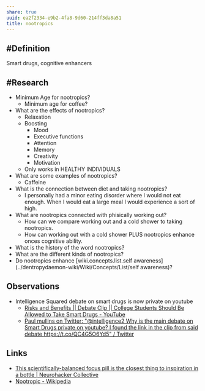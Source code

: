 ```yaml
---
share: true
uuid: ea2f2334-e9b2-4fa8-9d60-214ff3da8a51
title: nootropics
---
```

## #Definition

Smart drugs, cognitive enhancers

## #Research

* Minimum Age for nootropics?
  * Minimum age for coffee?
* What are the effects of nootropics?
  * Relaxation
  * Boosting
    * Mood
    * Executive functions
    * Attention
    * Memory
    * Creativity
    * Motivation
  * Only works in HEALTHY INDIVIDUALS
* What are some examples of nootropics?
  * Caffeine
* What is the connection between diet and taking nootropics?
  * I personally had a minor eating disorder where I would not eat enough. When I would eat a large meal I would experience a sort of high. 
* What are nootropics connected with phisically working out?
  * How can we compare working out and a cold shower to taking nootropics.
  * How can working out with a cold shower PLUS nootropics enhance onces cognitive ability.
* What is the history of the word nootropics?
* What are the different kinds of nootropics?
* Do nootropics enhance [wiki.concepts.list.self awareness](../dentropydaemon-wiki/Wiki/Concepts/List/self awareness)?

## Observations

* Intelligence Squared debate on smart drugs is now private on youtube
  * [Risks and Benefits || Debate Clip || College Students Should Be Allowed to Take Smart Drugs - YouTube](https://www.youtube.com/watch?v=gN0pEN3wmAU)
  * [Paul mullins on Twitter: "@intelligence2 Why is the main debate on Smart Drugs private on youtube? I found the link in the clip from said debate https://t.co/QC4G5O6Yd5" / Twitter](https://twitter.com/PaulWMullins/status/1570461072926150664)

## Links

* [This scientifically-balanced focus pill is the closest thing to inspiration in a bottle | Neurohacker Collective](https://neurohacker.com/qualia-mind-essentials-inspiration-in-a-bottle)
* [Nootropic - Wikipedia](https://en.wikipedia.org/wiki/Nootropic)